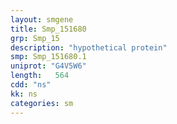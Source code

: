 ```yaml
---
layout: smgene
title: Smp_151680
grp: Smp_15
description: "hypothetical protein"
smp: Smp_151680.1
uniprot: "G4V5W6"
length:   564
cdd: "ns"
kk: ns
categories: sm
---
```


